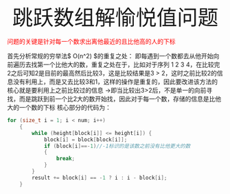<center>
<font face="黑体" size =7>
 跳跃数组解愉悦值问题
</font>
</center>

<font color="XFF0000">问题的关键是针对每一个数求出离他最近的且比他高的人的下标</font>

首先分析常规的穷举法$ O(n^2) $的重复之处：
即每遇到一个数都去从他开始向前遍历去找第一个比他大的数，重复之处在于，比如对于序列
1 2 3 4，在比较完2之后可知2是目前的最高然后比较3，这是比较结果是3 > 2，这时之前比较2的信息没有利用上，而是又去比较3和1，这样的操作是重复的，因此要改进该方法的核心就是要利用上之前比较过的信息
->即当比较出3>2后，不是单一的向前寻找，而是跳跃到前一个比2大的数开始找，因此对于每一个数，存储的信息是比他大的一个数的下标
核心部分的代码为：
~~~ C++
for (size_t i = 1; i < num; i++)
	{
		while (height[block[i]] <= height[i]) {
			block[i] = block[block[i]];
			if (block[i]==-1)//-1标识的是该数之前没有比他更大的数
			{
				break;
			}
		}
		result += block[i] == -1 ? i : i - block[i];
	}
~~~

